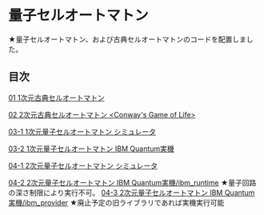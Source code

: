 # 量子セルオートマトン

★量子セルオートマトン、および古典セルオートマトンのコードを配置しました。

## 目次

[01 1次元古典セルオートマトン <ECA>](./CCA_in_1dim_ECA.ipynb)

[02 2次元古典セルオートマトン <Conway's Game of Life>](./CCA_in_2dim_GameOfLife.ipynb)

[03-1 1次元量子セルオートマトン <qECA> シミュレータ](./QCA_in_1dim_sim_MPS.ipynb)

[03-2 1次元量子セルオートマトン <qECA> IBM Quantum実機](./QCA_in_1dim_IBMQ.ipynb)

[04-1 2次元量子セルオートマトン <Quantum Game of Life> シミュレータ](./QCA_in_2dim_sim_MPS.ipynb)

[04-2 2次元量子セルオートマトン <Quantum Game of Life> IBM Quantum実機/ibm_runtime](./QCA_in_2dim_IBMQ.ipynb)
  ★量子回路の深さ制限により実行不可。
[04-3 2次元量子セルオートマトン <Quantum Game of Life> IBM Quantum実機/ibm_provider](./QCA_in_2dim_IBMQ.ipynb)
  ★廃止予定の旧ライブラリであれば実機実行可能
